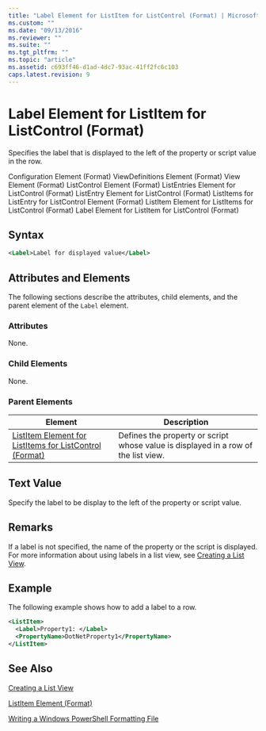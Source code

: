 ```yaml
---
title: "Label Element for ListItem for ListControl (Format) | Microsoft Docs"
ms.custom: ""
ms.date: "09/13/2016"
ms.reviewer: ""
ms.suite: ""
ms.tgt_pltfrm: ""
ms.topic: "article"
ms.assetid: c693ff46-d1ad-4dc7-93ac-41ff2fc6c103
caps.latest.revision: 9
---
```

# Label Element for ListItem for ListControl (Format)

Specifies the label that is displayed to the left of the property or script value in the row.

Configuration Element (Format)
ViewDefinitions Element (Format)
View Element (Format)
ListControl Element (Format)
ListEntries Element for ListControl (Format)
ListEntry Element for ListControl (Format)
ListItems for ListEntry for ListControl Element (Format)
ListItem Element for ListItems for ListControl (Format)
Label Element for ListItem for ListControl (Format)

## Syntax

```xml
<Label>Label for displayed value</Label>
```

## Attributes and Elements

The following sections describe the attributes, child elements, and the parent element of the `Label` element.

### Attributes

None.

### Child Elements

None.

### Parent Elements

|Element|Description|
|-------------|-----------------|
|[ListItem Element for ListItems for ListControl (Format)](./listitem-element-for-listitems-for-listcontrol-format.md)|Defines the property or script whose value is displayed in a row of the list view.|

## Text Value

Specify the label to be display to the left of the property or script value.

## Remarks

If a label is not specified, the name of the property or the script is displayed. For more information about using labels in a list view, see [Creating a List View](./creating-a-list-view.md).

## Example

The following example shows how to add a label to a row.

```xml
<ListItem>
  <Label>Property1: </Label>
  <PropertyName>DotNetProperty1</PropertyName>
</ListItem>

```

## See Also

[Creating a List View](./creating-a-list-view.md)

[ListItem Element (Format)](./listitem-element-for-listitems-for-listcontrol-format.md)

[Writing a Windows PowerShell Formatting File](./writing-a-powershell-formatting-file.md)
